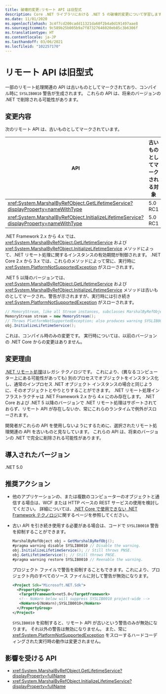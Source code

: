```yaml
---
title: 破壊的変更:リモート API は旧型式
description: Core .NET ライブラリにおける .NET 5 の破壊的変更について学習します。一部のリモート処理関連の API は古いものとしてマークされており、カスタム診断 ID を含む警告が生成されます。
ms.date: 11/01/2020
ms.openlocfilehash: 3c4f7cd200cadd11321da60f2b4a0d191497aae8
ms.sourcegitcommit: 9c589b25b005b9a7f87327646020eb85c3b6306f
ms.translationtype: HT
ms.contentlocale: ja-JP
ms.lasthandoff: 03/06/2021
ms.locfileid: "102257170"
---
```

# <a name="remoting-apis-are-obsolete"></a>リモート API は旧型式

一部のリモート処理関連の API は古いものとしてマークされており、コンパイル時に `SYSLIB0010` 警告が生成されます。 これらの API は、将来のバージョンの .NET で削除される可能性があります。

## <a name="change-description"></a>変更内容

次のリモート API は、古いものとしてマークされています。

| API | 古いものとしてマークされる対象 |
| - | - |
| <xref:System.MarshalByRefObject.GetLifetimeService?displayProperty=nameWithType> | 5.0 RC1 |
| <xref:System.MarshalByRefObject.InitializeLifetimeService?displayProperty=nameWithType> | 5.0 RC1 |

.NET Framework 2.x から 4.x では、<xref:System.MarshalByRefObject.GetLifetimeService> および <xref:System.MarshalByRefObject.InitializeLifetimeService> メソッドによって、.NET リモート処理に関するインスタンスの有効期間が制御されます。 .NET Core 2.x から 3.x では、これらのメソッドによって常に、実行時に <xref:System.PlatformNotSupportedException> がスローされます。

.NET 5 以降のバージョンでは、<xref:System.MarshalByRefObject.GetLifetimeService> および <xref:System.MarshalByRefObject.InitializeLifetimeService> メソッドは古いものとしてマークされ、警告が示されますが、実行時には引き続き <xref:System.PlatformNotSupportedException> がスローされます。

```csharp
// MemoryStream, like all Stream instances, subclasses MarshalByRefObject.
MemoryStream stream = new MemoryStream();
// Throws PlatformNotSupportedException; also produces warning SYSLIB0010.
obj.InitializeLifetimeService();
```

これは、コンパイル時のみの変更です。 実行時については、以前のバージョンの .NET Core からの変更はありません。

## <a name="reason-for-change"></a>変更理由

[.NET リモート処理](/previous-versions/dotnet/netframework-1.1/kwdt6w2k(v=vs.71))はレガシ テクノロジです。 これにより、(異なるコンピューター上にある可能性があっても) 別のプロセスでオブジェクトをインスタンス化し、通常のインプロセス .NET オブジェクト インスタンスの場合と同じように、そのオブジェクトとやりとりすることができます。 .NET リモート処理インフラストラクチャは .NET Framework 2.x から 4.x にのみ存在します。 .NET Core および .NET 5 以降のバージョンで .NET リモート処理はサポートされておらず、リモート API が存在しないか、常にこれらのランタイムで例外がスローされます。

開発者がこれらの API を使用しないようにするために、選択されたリモート処理関連の API を古いものと見なしています。 これらの API は、将来のバージョンの .NET で完全に削除される可能性があります。

## <a name="version-introduced"></a>導入されたバージョン

.NET 5.0

## <a name="recommended-action"></a>推奨アクション

- 他のアプリケーションの、または複数のコンピューターのオブジェクトと通信する場合は、WCF または HTTP ベースの REST サービスの使用を検討してください。 詳細については、[.NET Core で使用できない .NET Framework テクノロジ](../../../porting/net-framework-tech-unavailable.md)に関するページを参照してください。

- 古い API を引き続き使用する必要がある場合は、コードで `SYSLIB0010` 警告を抑制することができます。

  ```csharp
  MarshalByRefObject obj = GetMarshalByRefObj();
  #pragma warning disable SYSLIB0010 // Disable the warning.
  obj.InitializeLifetimeService(); // Still throws PNSE.
  obj.GetLifetimeService(); // Still throws PNSE.
  #pragma warning restore SYSLIB0010 // Reenable the warning.
  ```

  プロジェクト ファイルで警告を抑制することもできます。これにより、プロジェクト内のすべてのソース ファイルに対して警告が無効になります。

  ```xml
  <Project Sdk="Microsoft.NET.Sdk">
    <PropertyGroup>
     <TargetFramework>net5.0</TargetFramework>
     <!-- NoWarn below will suppress SYSLIB0010 project-wide -->
     <NoWarn>$(NoWarn);SYSLIB0010</NoWarn>
    </PropertyGroup>
  </Project>
  ```

  `SYSLIB0010` を抑制すると、リモート API が古いという警告のみが無効になります。 それ以外の警告は無効になりません。 また、常に <xref:System.PlatformNotSupportedException> をスローするハードコーディングされた実行時の動作は変更されません。

## <a name="affected-apis"></a>影響を受ける API

- <xref:System.MarshalByRefObject.GetLifetimeService?displayProperty=fullName>
- <xref:System.MarshalByRefObject.InitializeLifetimeService?displayProperty=fullName>

<!--

#### Category

Core .NET libraries

### Affected APIs

- `M:System.MarshalByRefObject.GetLifetimeService`
- `M:System.MarshalByRefObject.InitializeLifetimeService`

-->

